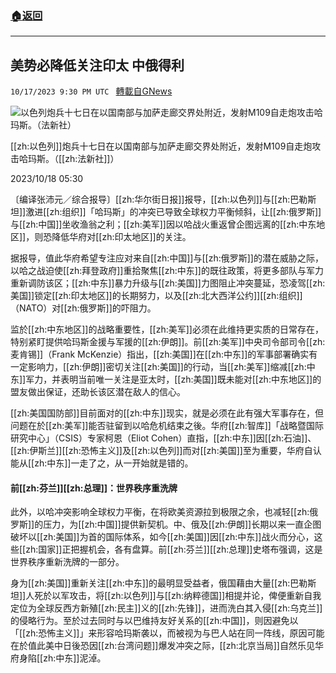 ###  [:house:返回](README.md)
---


## 美势必降低关注印太 中俄得利
`10/17/2023 9:30 PM UTC ` [轉載自GNews](https://gnews.org/articles/1847249)

![以色列炮兵十七日在以国南部与加萨走廊交界处附近，发射M109自走炮攻击哈玛斯。（法新社）](https://img.ltn.com.tw/Upload/news/600/2023/10/18/178.jpg "以色列炮兵十七日在以国南部与加萨走廊交界处附近，发射M109自走炮攻击哈玛斯。（法新社）")

[[zh:以色列]]炮兵十七日在以国南部与加萨走廊交界处附近，发射M109自走炮攻击哈玛斯。（[[zh:法新社]]）

2023/10/18 05:30

〔编译张沛元／综合报导〕[[zh:华尔街日报]]报导，[[zh:以色列]]与[[zh:巴勒斯坦]]激进[[zh:组织]]「哈玛斯」的冲突已导致全球权力平衡倾斜，让[[zh:俄罗斯]]与[[zh:中国]]坐收渔翁之利；[[zh:美军]]因以哈战火重返曾企图远离的[[zh:中东地区]]，则恐降低华府对[[zh:印太地区]]的关注。

据报导，值此华府希望专注应对来自[[zh:中国]]与[[zh:俄罗斯]]的潜在威胁之际，以哈之战迫使[[zh:拜登政府]]重拾聚焦[[zh:中东]]的既往政策，将更多部队与军力重新调防该区；[[zh:中东]]暴力升级与[[zh:美国]]力图阻止冲突蔓延，恐凌驾[[zh:美国]]锁定[[zh:印太地区]]的长期努力，以及[[zh:北大西洋公约]][[zh:组织]]（NATO）对[[zh:俄罗斯]]的吓阻力。

监於[[zh:中东地区]]的战略重要性，[[zh:美军]]必须在此维持更实质的日常存在，特别紧盯提供哈玛斯金援与军援的[[zh:伊朗]]。前[[zh:美军]]中央司令部司令[[zh:麦肯锡]]（Frank McKenzie）指出，[[zh:美国]]在[[zh:中东]]的军事部署确实有一定影响力，[[zh:伊朗]]密切关注[[zh:美国]]的行动，当[[zh:美军]]缩减[[zh:中东]]军力，并表明当前唯一关注是亚太时，[[zh:美国]]既未能对[[zh:中东地区]]的盟友做出保证，还助长该区潜在敌人的信心。

[[zh:美国国防部]]目前面对的[[zh:中东]]现实，就是必须在此有强大军事存在，但问题在於[[zh:美军]]能否驻留到以哈危机结束之後。华府[[zh:智库]]「战略暨国际研究中心」（CSIS）专家柯恩（Eliot Cohen）直指，[[zh:中东]]因[[zh:石油]]、[[zh:伊斯兰]][[zh:恐怖主义]]及[[zh:以色列]]而对[[zh:美国]]至为重要，华府自认能从[[zh:中东]]一走了之，从一开始就是错的。

#### 前[[zh:芬兰]][[zh:总理]]：世界秩序重洗牌

此外，以哈冲突影响全球权力平衡，在将欧美资源拉到极限之余，也减轻[[zh:俄罗斯]]的压力，为[[zh:中国]]提供新契机。中、俄及[[zh:伊朗]]长期以来一直企图破坏以[[zh:美国]]为首的国际体系，如今[[zh:美国]]因[[zh:中东]]战火而分心，这些[[zh:国家]]正把握机会，各有盘算。前[[zh:芬兰]][[zh:总理]]史塔布强调，这是世界秩序重新洗牌的一部分。

身为[[zh:美国]]重新关注[[zh:中东]]的最明显受益者，俄国藉由大量[[zh:巴勒斯坦]]人死於以军攻击，将[[zh:以色列]]与[[zh:纳粹德国]]相提并论，俾便重新自我定位为全球反西方新殖[[zh:民主]]义的[[zh:先锋]]，进而洗白其入侵[[zh:乌克兰]]的侵略行为。至於过去同时与以巴维持友好关系的[[zh:中国]]，则因避免以「[[zh:恐怖主义]]」来形容哈玛斯袭以，而被视为与巴人站在同一阵线，原因可能在於值此美中日後恐因[[zh:台湾问题]]爆发冲突之际，[[zh:北京当局]]自然乐见华府身陷[[zh:中东]]泥淖。
